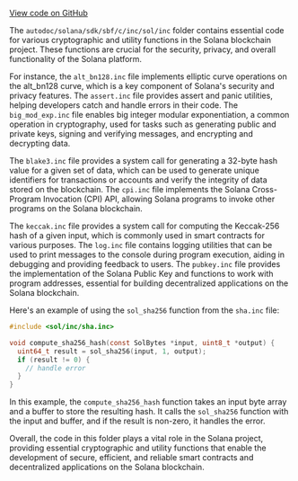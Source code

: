 [View code on GitHub](https://github.com/solana-labs/solana/tree/master/na/sdk/sbf/c/inc/sol/inc)

The `autodoc/solana/sdk/sbf/c/inc/sol/inc` folder contains essential code for various cryptographic and utility functions in the Solana blockchain project. These functions are crucial for the security, privacy, and overall functionality of the Solana platform.

For instance, the `alt_bn128.inc` file implements elliptic curve operations on the alt_bn128 curve, which is a key component of Solana's security and privacy features. The `assert.inc` file provides assert and panic utilities, helping developers catch and handle errors in their code. The `big_mod_exp.inc` file enables big integer modular exponentiation, a common operation in cryptography, used for tasks such as generating public and private keys, signing and verifying messages, and encrypting and decrypting data.

The `blake3.inc` file provides a system call for generating a 32-byte hash value for a given set of data, which can be used to generate unique identifiers for transactions or accounts and verify the integrity of data stored on the blockchain. The `cpi.inc` file implements the Solana Cross-Program Invocation (CPI) API, allowing Solana programs to invoke other programs on the Solana blockchain.

The `keccak.inc` file provides a system call for computing the Keccak-256 hash of a given input, which is commonly used in smart contracts for various purposes. The `log.inc` file contains logging utilities that can be used to print messages to the console during program execution, aiding in debugging and providing feedback to users. The `pubkey.inc` file provides the implementation of the Solana Public Key and functions to work with program addresses, essential for building decentralized applications on the Solana blockchain.

Here's an example of using the `sol_sha256` function from the `sha.inc` file:

```c
#include <sol/inc/sha.inc>

void compute_sha256_hash(const SolBytes *input, uint8_t *output) {
  uint64_t result = sol_sha256(input, 1, output);
  if (result != 0) {
    // handle error
  }
}
```

In this example, the `compute_sha256_hash` function takes an input byte array and a buffer to store the resulting hash. It calls the `sol_sha256` function with the input and buffer, and if the result is non-zero, it handles the error.

Overall, the code in this folder plays a vital role in the Solana project, providing essential cryptographic and utility functions that enable the development of secure, efficient, and reliable smart contracts and decentralized applications on the Solana blockchain.
